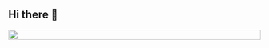## Hi there 👋
<div style="display: flex; justify-content: center;">
    <img src="https://github.com/AleksandrMeshkov/zagust/blob/main/sousou-no-frieren-frieren.gif" style="width: 100%; max-width: 100vw;" />
</div>
<!--
**ZaGYStiLO/ZaGYStiLO** is a ✨ _special_ ✨ repository because its `README.md` (this file) appears on your GitHub profile.

Here are some ideas to get you started:

- 🔭 I’m currently working on ...
- 🌱 I’m currently learning ...
- 👯 I’m looking to collaborate on ...
- 🤔 I’m looking for help with ...
- 💬 Ask me about ...
- 📫 How to reach me: ...
- 😄 Pronouns: ...
- ⚡ Fun fact: ...
-->
